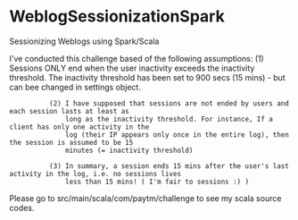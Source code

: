 # WeblogSessionizationSpark
Sessionizing Weblogs using Spark/Scala

I've conducted this challenge based of the following assumptions:
              (1) Sessions ONLY end when the user inactivity exceeds the inactivity threshold. The
                  inactivity threshold has been set to 900 secs (15 mins) - but can bee changed in
                  settings object.
                  
              (2) I have supposed that sessions are not ended by users and each session lasts at least as
                  long as the inactivity threshold. For instance, If a client has only one activity in the
                  log (their IP appears only once in the entire log), then the session is assumed to be 15
                  minutes (= inactivity threshold)
                  
              (3) In summary, a session ends 15 mins after the user's last activity in the log, i.e. no sessions lives
                  less than 15 mins! ( I'm fair to sessions :) )
                  
  
  
Please go to src/main/scala/com/paytm/challenge to see my scala source codes. 
